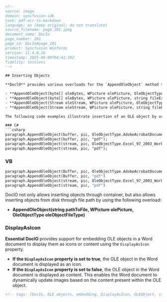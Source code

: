 ```html
<!-- 
source: image
domain: syncfusion-sdk
task: pdf-ocr-to-markdown
language: en (keep original; do not translate)
source_filename: page_201.jpeg
document_name: DocIo
page_number: 201
page_id: DocIo#page_201
product: Syncfusion Winforms
version: 11.4.0.26
timestamp: 2025-08-09T04:41:19Z
fidelity: lossless
-->

## Inserting Objects

**DoclO** provides various overloads for the `AppendOleObject` method to enable insertion of objects as bytes or streams by using a single line of code. The following overloads of the `AppendOleObject` can be used to insert an OLE object.

- **AppendOleObject(byte[] oleBytes, WPicture olePicture, OleObjectType type)**
- **AppendOleObject(byte[] oleBytes, WPicture olePicture, string fileExtension)**
- **AppendOleObject(Stream oleStream, WPicture olePicture, OleObjectType type)**
- **AppendOleObject(Stream oleStream, WPicture olePicture, string fileExtension)**

The following code examples illustrate insertion of an OLE object by using this method.

### C#
```csharp
paragraph.AppendOleObject(buffer, pic, OleObjectType.AdobeAcrobatDocument);
paragraph.AppendOleObject(buffer, pic, "pdf");
paragraph.AppendOleObject(stream, pic, OleObjectType.Excel_97_2003_Worksheet);
paragraph.AppendOleObject(stream, pic, "pdf");
```

### VB
```vb
paragraph.AppendOleObject(Buffer, pic, OleObjectType.AdobeAcrobatDocument)
paragraph.AppendOleObject(Buffer, pic, "pdf")
paragraph.AppendOleObject(stream, pic, OleObjectType.Excel_97_2003_Worksheet)
paragraph.AppendOleObject(stream, pic, "pdf")
```

DoclO not only allows inserting objects through container, but also allows inserting objects from disk through file path by using the following overload:

- **AppendOleObject(string pathToFile, WPicture olePicture, OleObjectType oleObjectFileType)**

### DisplayAsIcon

**Essential DoclO** provides support for embedding OLE objects in a Word document to display them as icons or content using the `DisplayAsIcon` property.

- **If the `DisplayAsIcon` property is set to true**, the OLE object in the Word document is displayed as an icon.
- **If the `DisplayAsIcon` property is set to false**, the OLE object in the Word document is displayed as content. This enables the Word document to dynamically update images based on the content present within the OLE object.

```html
<!-- tags: [DocIo, OLE objects, embedding, DisplayAsIcon, OLEObject, stream, file path, Word document] keywords: [inserting objects, AppendOleObject, OleObjectType, OLE object insertion, display options, dynamic content updating, OLE object types] -->
``` 
```